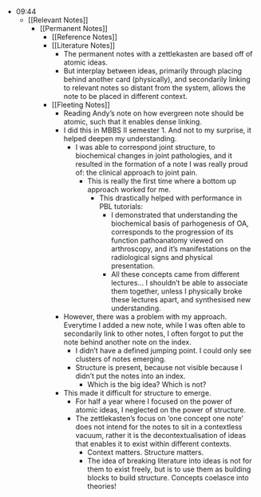 - 09:44
	- [[Relevant Notes]]
		- [[Permanent Notes]]
			- [[Reference Notes]]
			- [[Literature Notes]]
				- The permanent notes with a zettlekasten are based off of atomic ideas.
				- But interplay between ideas, primarily through placing behind another card (physically), and secondarily linking to relevant notes so distant from the system, allows the note to be placed in different context.
			- [[Fleeting Notes]]
				- Reading Andy’s note on how evergreen note should be atomic, such that it enables dense linking.
				- I did this in MBBS II semester 1. And not to my surprise, it helped deepen my understanding.
					- I was able to correspond joint structure, to biochemical changes in joint pathologies, and it resulted in the formation of a note I was really proud of: the clinical approach to joint pain.
						- This is really the first time where a bottom up approach worked for me.
							- This drastically helped with performance in PBL tutorials:
								- I demonstrated that understanding the biochemical basis of parhogenesis of OA, corresponds to the progression of its function pathoanatomy viewed on arthroscopy, and it’s manifestations on the radiological signs and physical presentation.
								- All these concepts came from different lectures… I shouldn’t be able to associate them together, unless I physically broke these lectures apart, and synthesised new understanding.
				- However, there was a problem with my approach. Everytime I added a new note, while I was often able to secondarily link to other notes, I often forgot to put the note behind another note on the index.
					- I didn’t have a defined jumping point. I could only see clusters of notes emerging.
					- Structure is present, because not visible because I didn’t put the notes into an index.
						- Which is the big idea? Which is not?
				- This made it difficult for structure to emerge.
					- For half a year where I focused on the power of atomic ideas, I neglected on the power of structure.
					- The zettlekasten’s focus on ‘one concept one note’ does not intend for the notes to sit in a contextless vacuum, rather it is the decontextualisation of ideas that enables it to exist within different contexts.
						- Context matters. Structure matters.
						- The idea of breaking literature into ideas is not for them to exist freely, but is to use them as building blocks to build structure. Concepts coelasce into theories!